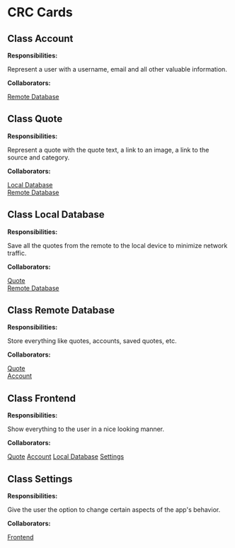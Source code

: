 # CRC Cards

## Class Account

**Responsibilities:**  

Represent a user with a username, email and all other valuable information.

**Collaborators:**

[Remote Database](#class-remote-database)

## Class Quote

**Responsibilities:**

Represent a quote with the quote text, a link to an image, a link to the source and category.

**Collaborators:**

[Local Database](#class-local-database)  
[Remote Database](#class-remote-database)

## Class Local Database

**Responsibilities:**  

Save all the quotes from the remote to the local device to minimize network traffic.

**Collaborators:**

[Quote](#class-quote)  
[Remote Database](#class-remote-database)

## Class Remote Database

**Responsibilities:**  

Store everything like quotes, accounts, saved quotes, etc.

**Collaborators:**

[Quote](#class-quote)  
[Account](#class-account)

## Class Frontend

**Responsibilities:**  

Show everything to the user in a nice looking manner.

**Collaborators:**

[Quote](#class-quote)
[Account](#class-account)
[Local Database](#class-local-database)
[Settings](#class-settings)

## Class Settings

**Responsibilities:**  

Give the user the option to change certain aspects of the app's behavior.

**Collaborators:**

[Frontend](#class-frontend)